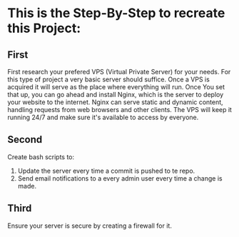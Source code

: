 # This is the Step-By-Step to recreate this Project:

## First
First research your prefered VPS (Virtual Private Server) for your needs. For this type of project a very basic server should suffice.
Once a VPS is acquired it will serve as the place where everything will run.
Once You set that up, you can go ahead and install Nginx, which is the server to deploy your website to the internet. Nginx can serve
static and dynamic content, handling requests from web browsers and other clients. The VPS will keep it running 24/7 and make sure
it's available to access by everyone.

## Second

Create bash scripts to:
1. Update the server every time a commit is pushed to te repo.
2. Send email notifications to a every admin user every time a change is made.


## Third

Ensure your server is secure by creating a firewall for it.
